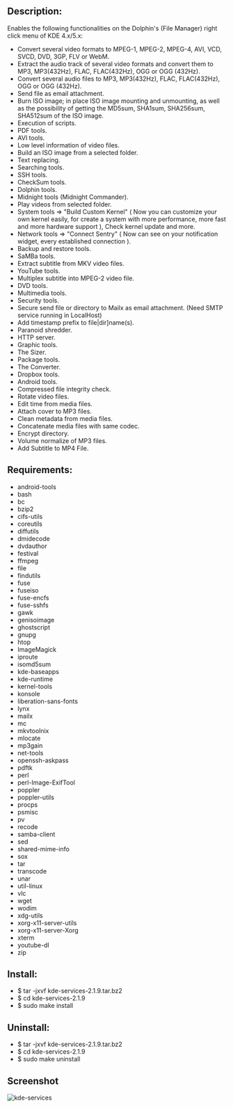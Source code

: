 Description: 
------------

Enables the following functionalities on the Dolphin's (File Manager) right click menu of KDE 4.x/5.x:

- Convert several video formats to MPEG-1, MPEG-2, MPEG-4, AVI, VCD, SVCD, DVD, 3GP, FLV or WebM.
- Extract the audio track of several video formats and convert them to MP3, MP3(432Hz), FLAC, FLAC(432Hz), OGG or OGG (432Hz).
- Convert several audio files to MP3, MP3(432Hz), FLAC, FLAC(432Hz), OGG or OGG (432Hz).
- Send file as email attachment.
- Burn ISO image; in place ISO image mounting and unmounting, as well as the
  possibility of getting the MD5sum, SHA1sum, SHA256sum, SHA512sum of the ISO image.
- Execution of scripts.
- PDF tools.
- AVI tools.
- Low level information of video files.
- Build an ISO image from a selected folder.
- Text replacing.
- Searching tools.
- SSH tools.
- CheckSum tools.
- Dolphin tools.
- Midnight tools (Midnight Commander).
- Play videos from selected folder.
- System tools => "Build Custom Kernel" ( Now you can customize your own kernel easily, for create a system
  with more performance, more fast and more hardware support ), Check kernel update and more.
- Network tools => "Connect Sentry" ( Now can see on your notification widget, every established connection ).
- Backup and restore tools.
- SaMBa tools.
- Extract subtitle from MKV video files.
- YouTube tools.
- Multiplex subtitle into MPEG-2 video file.
- DVD tools.
- Multimedia tools.
- Security tools.
- Secure send file or directory to Mailx as email attachment. (Need SMTP service running in LocalHost)
- Add timestamp prefix to file|dir]name(s).
- Paranoid shredder.
- HTTP server.
- Graphic tools.
- The Sizer.
- Package tools.
- The Converter.
- Dropbox tools.
- Android tools.
- Compressed file integrity check.
- Rotate video files.
- Edit time from media files.
- Attach cover to MP3 files.
- Clean metadata from media files.
- Concatenate media files with same codec.
- Encrypt directory.
- Volume normalize of MP3 files.
- Add Subtitle to MP4 File.

Requirements:
-------------

- android-tools
- bash
- bc
- bzip2
- cifs-utils
- coreutils
- diffutils
- dmidecode
- dvdauthor
- festival
- ffmpeg
- file
- findutils
- fuse
- fuseiso
- fuse-encfs
- fuse-sshfs
- gawk
- genisoimage
- ghostscript
- gnupg
- htop
- ImageMagick
- iproute
- isomd5sum
- kde-baseapps
- kde-runtime
- kernel-tools
- konsole
- liberation-sans-fonts
- lynx
- mailx
- mc
- mkvtoolnix
- mlocate
- mp3gain
- net-tools
- openssh-askpass
- pdftk
- perl
- perl-Image-ExifTool
- poppler
- poppler-utils
- procps
- psmisc
- pv
- recode
- samba-client
- sed
- shared-mime-info
- sox
- tar
- transcode
- unar
- util-linux
- vlc
- wget
- wodim
- xdg-utils
- xorg-x11-server-utils
- xorg-x11-server-Xorg
- xterm
- youtube-dl
- zip

Install:
--------

- $ tar -jxvf kde-services-2.1.9.tar.bz2
- $ cd kde-services-2.1.9
- $ sudo make install

Uninstall:
----------

- $ tar -jxvf kde-services-2.1.9.tar.bz2
- $ cd kde-services-2.1.9
- $ sudo make uninstall

Screenshot
----------
![kde-services](https://github.com/geobarrod/KDE-Services/blob/master/screenshot.png)
